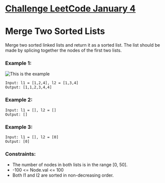# [Challenge LeetCode January 4](https://leetcode.com/explore/challenge/card/january-leetcoding-challenge-2021/579/week-1-january-1st-january-7th/3592/)

# Merge Two Sorted Lists

Merge two sorted linked lists and return it as a sorted list. The list should be made by splicing together the nodes of the first two lists.

### Example 1:

![This is the example](https://assets.leetcode.com/uploads/2020/10/03/merge_ex1.jpg "Example 1")

```
Input: l1 = [1,2,4], l2 = [1,3,4]
Output: [1,1,2,3,4,4]
```

### Example 2:

```
Input: l1 = [], l2 = []
Output: []
```

### Example 3:

```
Input: l1 = [], l2 = [0]
Output: [0]
```

### Constraints:

* The number of nodes in both lists is in the range [0, 50].
* -100 <= Node.val <= 100
* Both l1 and l2 are sorted in non-decreasing order.
